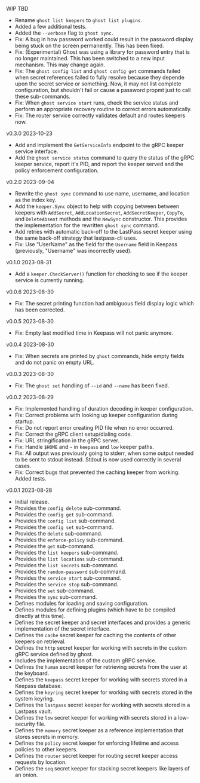 WIP  TBD

 * Rename `ghost list keepers` to `ghost list plugins`.
 * Added a few additional tests.
 * Added the `--verbose` flag to `ghost sync`.
 * Fix: A bug in how password worked could result in the password display being stuck on the screen permanently. This has been fixed.
 * Fix: (Experimental) Ghost was using a library for password entry that is no longer maintained. This has been switched to a new input mechanism. This may change again.
 * Fix: The `ghost config list` and `ghost config get` commands failed when secret references failed to fully resolve because they depende upon the secret service or something. Now, it may not list  complete configuration, but shouldn't fail or cause a password propmt just to call these sub-commands.
 * Fix: When `ghost service start` runs, check the service status and perform an appropriate recovery routine to correct errors automatically.
 * Fix: The router service correctly validates default and routes keepers now.

v0.3.0  2023-10-23

 * Add and implement the `GetServiceInfo` endpoint to the gRPC keeper service interface.
 * Add the `ghost service status` command to query the status of the gRPC keeper service, report it's PID, and report the keeper served and the policy enforcement configuration.

v0.2.0  2023-09-04

 * Rewrite the `ghost sync` command to use name, username, and location as the index key.
 * Add the `keeper.Sync` object to help with copying between between keepers with `AddSecret`, `AddLocationSecret`, `AddSecretKeeper`, `CopyTo`, and `DeleteAbsent` methods and the `NewSync` constructor. This provides the implementation for the rewritten `ghost sync` command.
 * Add retries with automatic back-off to the LastPass secret keeper using the same back-off strategy that lastpass-cli uses.
 * Fix: Use "UserName" as the field for the `Username` field in Keepass (previously, "Username" was incorrectly used).

v0.1.0  2023-08-31

 * Add a `keeper.CheckServer()` function for checking to see if the keeper service is currently running.

v0.0.6  2023-08-30

 * Fix: The secret printing function had ambiguous field display logic which has been corrected.

v0.0.5  2023-08-30

 * Fix: Empty last modified time in Keepass will not panic anymore.

v0.0.4  2023-08-30

 * Fix: When secrets are printed by `ghost` commands, hide empty fields and do not panic on empty URL.

v0.0.3  2023-08-30

 * Fix: The `ghost set` handling of `--id` and `--name` has been fixed.

v0.0.2  2023-08-29

 * Fix: Implemented handling of duration decoding in keeper configuration.
 * Fix: Correct problems with looking up keeper configuration during startup.
 * Fix: Do not report error creating PID file when no error occurred.
 * Fix: Correct the gRPC client setup/dialing code.
 * Fix: URL stringification in the gRPC server.
 * Fix: Handle `$HOME` and `~` in `keepass` and `low` keeper paths.
 * Fix: All output was previously going to stderr, when some output needed to be sent to stdout instead. Stdout is now used correctly in several cases.
 * Fix: Correct bugs that prevented the caching keeper from working. Added tests.

v0.0.1  2023-08-28

 * Initial release.
 * Provides the `config delete` sub-command.
 * Provides the `config get` sub-command.
 * Provides the `config list` sub-command.
 * Provides the `config set` sub-command.
 * Provides the `delete` sub-command.
 * Provides the `enforce-policy` sub-command.
 * Provides the `get` sub-command.
 * Provides the `list keepers` sub-command.
 * Provides the `list locations` sub-command.
 * Provides the `list secrets` sub-command.
 * Provides the `random-password` sub-command.
 * Provides the `service start` sub-command.
 * Provides the `service stop` sub-command.
 * Provides the `set` sub-command.
 * Provides the `sync` sub-command.
 * Defines modules for loading and saving configuration.
 * Defines modules for defining plugins (which have to be compiled directly at this time).
 * Defines the secret keeper and secret interfaces and provides a generic implementation of the secret interface.
 * Defines the `cache` secret keeper for caching the contents of other keepers on retrieval.
 * Defines the `http` secret keeper for working with secrets in the custom gRPC service defined by ghost.
 * Includes the implementation of the custom gRPC service.
 * Defines the `human` secret keeper for retrieving secrets from the user at the keyboard.
 * Defines the `keepass` secret keeper for working with secrets stored in a Keepass database.
 * Defines the `keyring` secret keeper for working with secrets stored in the system keyring.
 * Defines the `lastpass` secret keeper for working with secrets stored in a Lastpass vault.
 * Defines the `low` secret keeper for working with secrets stored in a low-security file.
 * Defines the `memory` secret keeper as a reference implementation that stores secrets in memory.
 * Defines the `policy` secret keeper for enforcing lifetime and access policies to other keepers.
 * Defines the `router` secret keeper for routing secret keeper access requests by location.
 * Defines the `seq` secret keeper for stacking secret keepers like layers of an onion.
